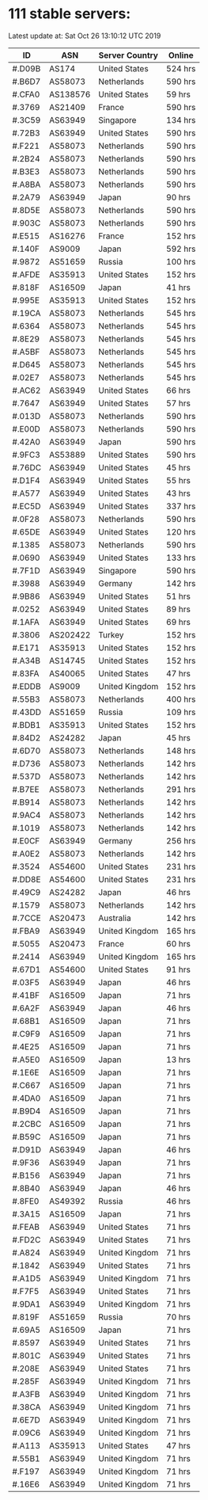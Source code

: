 # 111 stable servers:

Latest update at: Sat Oct 26 13:10:12 UTC 2019

| ID | ASN | Server Country | Online |
| -- | --- | -------------- | ------ |
| #.D09B | AS174 | United States | 524 hrs |
| #.B6D7 | AS58073 | Netherlands | 590 hrs |
| #.CFA0 | AS138576 | United States | 59 hrs |
| #.3769 | AS21409 | France | 590 hrs |
| #.3C59 | AS63949 | Singapore | 134 hrs |
| #.72B3 | AS63949 | United States | 590 hrs |
| #.F221 | AS58073 | Netherlands | 590 hrs |
| #.2B24 | AS58073 | Netherlands | 590 hrs |
| #.B3E3 | AS58073 | Netherlands | 590 hrs |
| #.A8BA | AS58073 | Netherlands | 590 hrs |
| #.2A79 | AS63949 | Japan | 90 hrs |
| #.8D5E | AS58073 | Netherlands | 590 hrs |
| #.903C | AS58073 | Netherlands | 590 hrs |
| #.E515 | AS16276 | France | 152 hrs |
| #.140F | AS9009 | Japan | 592 hrs |
| #.9872 | AS51659 | Russia | 100 hrs |
| #.AFDE | AS35913 | United States | 152 hrs |
| #.818F | AS16509 | Japan | 41 hrs |
| #.995E | AS35913 | United States | 152 hrs |
| #.19CA | AS58073 | Netherlands | 545 hrs |
| #.6364 | AS58073 | Netherlands | 545 hrs |
| #.8E29 | AS58073 | Netherlands | 545 hrs |
| #.A5BF | AS58073 | Netherlands | 545 hrs |
| #.D645 | AS58073 | Netherlands | 545 hrs |
| #.02E7 | AS58073 | Netherlands | 545 hrs |
| #.AC62 | AS63949 | United States | 66 hrs |
| #.7647 | AS63949 | United States | 57 hrs |
| #.013D | AS58073 | Netherlands | 590 hrs |
| #.E00D | AS58073 | Netherlands | 590 hrs |
| #.42A0 | AS63949 | Japan | 590 hrs |
| #.9FC3 | AS53889 | United States | 590 hrs |
| #.76DC | AS63949 | United States | 45 hrs |
| #.D1F4 | AS63949 | United States | 55 hrs |
| #.A577 | AS63949 | United States | 43 hrs |
| #.EC5D | AS63949 | United States | 337 hrs |
| #.0F28 | AS58073 | Netherlands | 590 hrs |
| #.65DE | AS63949 | United States | 120 hrs |
| #.1385 | AS58073 | Netherlands | 590 hrs |
| #.0690 | AS63949 | United States | 133 hrs |
| #.7F1D | AS63949 | Singapore | 590 hrs |
| #.3988 | AS63949 | Germany | 142 hrs |
| #.9B86 | AS63949 | United States | 51 hrs |
| #.0252 | AS63949 | United States | 89 hrs |
| #.1AFA | AS63949 | United States | 69 hrs |
| #.3806 | AS202422 | Turkey | 152 hrs |
| #.E171 | AS35913 | United States | 152 hrs |
| #.A34B | AS14745 | United States | 152 hrs |
| #.83FA | AS40065 | United States | 47 hrs |
| #.EDDB | AS9009 | United Kingdom | 152 hrs |
| #.55B3 | AS58073 | Netherlands | 400 hrs |
| #.43DD | AS51659 | Russia | 109 hrs |
| #.BDB1 | AS35913 | United States | 152 hrs |
| #.84D2 | AS24282 | Japan | 45 hrs |
| #.6D70 | AS58073 | Netherlands | 148 hrs |
| #.D736 | AS58073 | Netherlands | 142 hrs |
| #.537D | AS58073 | Netherlands | 142 hrs |
| #.B7EE | AS58073 | Netherlands | 291 hrs |
| #.B914 | AS58073 | Netherlands | 142 hrs |
| #.9AC4 | AS58073 | Netherlands | 142 hrs |
| #.1019 | AS58073 | Netherlands | 142 hrs |
| #.E0CF | AS63949 | Germany | 256 hrs |
| #.A0E2 | AS58073 | Netherlands | 142 hrs |
| #.3524 | AS54600 | United States | 231 hrs |
| #.DD8E | AS54600 | United States | 231 hrs |
| #.49C9 | AS24282 | Japan | 46 hrs |
| #.1579 | AS58073 | Netherlands | 142 hrs |
| #.7CCE | AS20473 | Australia | 142 hrs |
| #.FBA9 | AS63949 | United Kingdom | 165 hrs |
| #.5055 | AS20473 | France | 60 hrs |
| #.2414 | AS63949 | United Kingdom | 165 hrs |
| #.67D1 | AS54600 | United States | 91 hrs |
| #.03F5 | AS63949 | Japan | 46 hrs |
| #.41BF | AS16509 | Japan | 71 hrs |
| #.6A2F | AS63949 | Japan | 46 hrs |
| #.68B1 | AS16509 | Japan | 71 hrs |
| #.C9F9 | AS16509 | Japan | 71 hrs |
| #.4E25 | AS16509 | Japan | 71 hrs |
| #.A5E0 | AS16509 | Japan | 13 hrs |
| #.1E6E | AS16509 | Japan | 71 hrs |
| #.C667 | AS16509 | Japan | 71 hrs |
| #.4DA0 | AS16509 | Japan | 71 hrs |
| #.B9D4 | AS16509 | Japan | 71 hrs |
| #.2CBC | AS16509 | Japan | 71 hrs |
| #.B59C | AS16509 | Japan | 71 hrs |
| #.D91D | AS63949 | Japan | 46 hrs |
| #.9F36 | AS63949 | Japan | 71 hrs |
| #.B156 | AS63949 | Japan | 71 hrs |
| #.8B40 | AS63949 | Japan | 46 hrs |
| #.8FE0 | AS49392 | Russia | 46 hrs |
| #.3A15 | AS16509 | Japan | 71 hrs |
| #.FEAB | AS63949 | United States | 71 hrs |
| #.FD2C | AS63949 | United States | 71 hrs |
| #.A824 | AS63949 | United Kingdom | 71 hrs |
| #.1842 | AS63949 | United States | 71 hrs |
| #.A1D5 | AS63949 | United Kingdom | 71 hrs |
| #.F7F5 | AS63949 | United States | 71 hrs |
| #.9DA1 | AS63949 | United Kingdom | 71 hrs |
| #.819F | AS51659 | Russia | 70 hrs |
| #.69A5 | AS16509 | Japan | 71 hrs |
| #.8597 | AS63949 | United States | 71 hrs |
| #.801C | AS63949 | United States | 71 hrs |
| #.208E | AS63949 | United States | 71 hrs |
| #.285F | AS63949 | United Kingdom | 71 hrs |
| #.A3FB | AS63949 | United Kingdom | 71 hrs |
| #.38CA | AS63949 | United Kingdom | 71 hrs |
| #.6E7D | AS63949 | United Kingdom | 71 hrs |
| #.09C6 | AS63949 | United Kingdom | 71 hrs |
| #.A113 | AS35913 | United States | 47 hrs |
| #.55B1 | AS63949 | United Kingdom | 71 hrs |
| #.F197 | AS63949 | United Kingdom | 71 hrs |
| #.16E6 | AS63949 | United Kingdom | 71 hrs |

